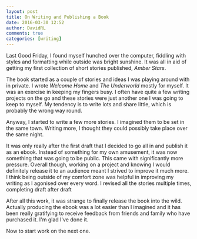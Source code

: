 ```yaml
---
layout: post
title: On Writing and Publishing a Book
date: 2016-03-30 12:52
author: DavidRL
comments: true
categories: [writing]
---
```

Last Good Friday, I found myself hunched over the computer, fiddling with styles and formatting while outside was bright sunshine. It was all in aid of getting my first collection of short stories published, *Amber Stars*.

The book started as a couple of stories and ideas I was playing around with in private. I wrote *Welcome Home* and *The Underworld* mostly for myself. It was an exercise in keeping my fingers busy. I often have quite a few writing projects on the go and these stories were just another one I was going to keep to myself. My tendency is to write lots and share little, which is probably the wrong way round.

Anyway, I started to write a few more stories. I imagined them to be set in the same town. Writing more, I thought they could possibly take place over the same night.

It was only really after the first draft that I decided to go all in and publish it as an ebook. Instead of something for my own amusement, it was now something that was going to be public. This came with significantly more pressure. Overall though, working on a project and knowing I would definitely release it to an audience meant I strived to improve it much more. I think being outside of my comfort zone was helpful in improving my writing as I agonised over every word. I revised all the stories multiple times, completing draft after draft

After all this work, it was strange to finally release the book into the wild. Actually producing the ebook was a lot easier than I imagined and it has been really gratifying to receive feedback from friends and family who have purchased it. I'm glad I've done it.

Now to start work on the next one.

